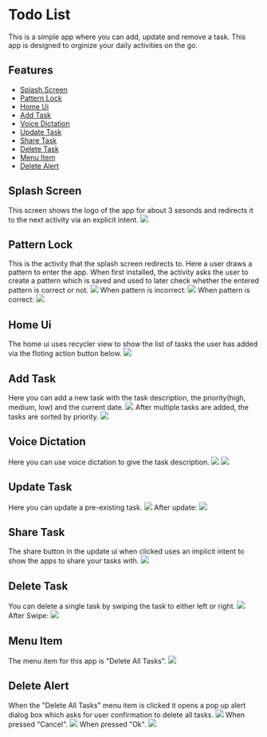 # Todo List
This is a simple app where you can add, update and remove a task. This app is designed to orginize your daily activities on the go.

## Features
* [Splash Screen](#splash-screen)
* [Pattern Lock](#pattern-lock)
* [Home Ui](#home-ui)
* [Add Task](#add-task)
* [Voice Dictation](#voice-dictation)
* [Update Task](#update-task)
* [Share Task](#share-task)
* [Delete Task](#delete-task)
* [Menu Item](#menu-item)
* [Delete Alert](#delete-alert)

## Splash Screen
This screen shows the logo of the app for about 3 sesonds and redirects it to the next activity via an explicit intent.
![](splash_screen.png)

## Pattern Lock
This is the activity that the splash screen redirects to. Here a user draws a pattern to enter the app. When first installed, the activity asks the user to create a pattern which is saved and used to later check whether the entered pattern is correct or not.
![](pattern.png)
When pattern is incorrect:
![](incorrect_pattern.png)
When pattern is correct:
![](correct_pattern.png)

## Home Ui
The home ui uses recycler view to show the list of tasks the user has added via the floting action button below.
![](home_ui.png)

## Add Task
Here you can add a new task with the task description, the priority(high, medium, low) and the current date.
![](add_ui.png)
After multiple tasks are added, the tasks are sorted by priority.
![](tasks_sort_by_priority.png)

## Voice Dictation
Here you can use voice dictation to give the task description.
![](microphone_intent.png)
![](microphone_receive_text.png)

## Update Task
Here you can update a pre-existing task.
![](update_ui.png)
After update:
![](task_updated.png)

## Share Task
The share button in the update ui when clicked uses an implicit intent to show the apps to share your tasks with.
![](share_text.png)

## Delete Task
You can delete a single task by swiping the task to either left or right.
![](swipe_to_delete.png)
After Swipe:
![](task3_deleted.png)

## Menu Item
The menu item for this app is "Delete All Tasks".
![](menu_delete_all_task.png)

## Delete Alert
When the "Delete All Tasks" menu item is clicked it opens a pop up alert dialog box which asks for user confirmation to delete all tasks.
![](delete_confirm_alert.png)
When pressed "Cancel".
![](delete_cancel.png)
When pressed "Ok".
![](delete_ok.png)



